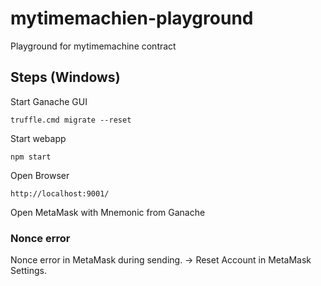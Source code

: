 # mytimemachien-playground

Playground for mytimemachine contract

## Steps (Windows)

 Start Ganache GUI
    
    truffle.cmd migrate --reset
    
Start webapp
    
    npm start
    
Open Browser 
    
    http://localhost:9001/


Open MetaMask with Mnemonic from Ganache
    


### Nonce error

Nonce error in MetaMask during sending. -> Reset Account in MetaMask Settings.
	

